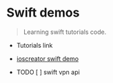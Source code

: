 # Swift demos

> Learning swift tutorials code.

- Tutorials link
 - [ioscreator swift demo](https://github.com/ioscreator/ioscreator)

- TODO
 [ ] swift vpn api
